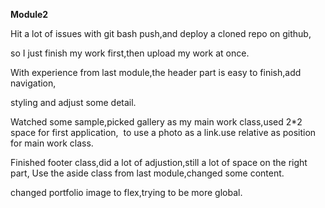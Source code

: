 **Module2**

Hit a lot of issues with git bash push,and deploy a cloned repo on github,

so I just finish my work first,then upload my work at once.

With experience from last module,the header part is easy to finish,add navigation,

styling and adjust some detail.

Watched some sample,picked gallery as my main work class,used 2\*2 space for first application,
<a><img></a> to use a photo as a link.use relative as position for main work class.

Finished footer class,did a lot of adjustion,still a lot of space on the right part,
Use the aside class from last module,changed some content.

changed portfolio image to flex,trying to be more global.

